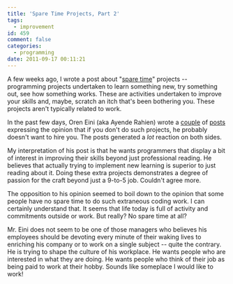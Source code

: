 ```yaml
---
title: 'Spare Time Projects, Part 2'
tags:
  - improvement
id: 459
comment: false
categories:
  - programming
date: 2011-09-17 00:11:21
---
```


A few weeks ago, I wrote a post about "[spare time](https://yo-dave.com/2011/06/27/spare-time-projects/ "Link to Spare Time Projects Post")" projects -- programming projects undertaken to learn something new, try something out, see how something works. These are activities undertaken to improve your skills and, maybe, scratch an itch that's been bothering you. These projects aren't typically related to work.

In the past few days, Oren Eini (aka Ayende Rahien) wrote a [couple](http://ayende.com/blog/90113/if-you-donrsquo-t-have-pet-projects-i-donrsquo-t-think-i-want-you "First Ayende Post") of [posts](http://ayende.com/blog/102403/pet-projects-and-hiring-decisions "Second Ayende Post") expressing the opinion that if you don't do such projects, he probably doesn't want to hire you. The posts generated a _lot_ reaction on both sides.

My interpretation of his post is that he wants programmers that display a bit of interest in improving their skills beyond just professional reading. He believes that actually trying to implement new learning is superior to just reading about it. Doing these extra projects demonstrates a degree of passion for the craft beyond just a 9-to-5 job. Couldn't agree more.

The opposition to his opinion seemed to boil down to the opinion that some people have no spare time to do such extraneous coding work. I can certainly understand that. It seems that life today is full of activity and commitments outside or work. But really? No spare time at all?

Mr. Eini does not seem to be one of those managers who believes his employees should be devoting every minute of their waking lives to enriching his company or to work on a single subject -- quite the contrary. He is trying to shape the culture of his workplace. He wants people who are interested in what they are doing. He wants people who think of their job as being paid to work at their hobby. Sounds like someplace I would like to work!